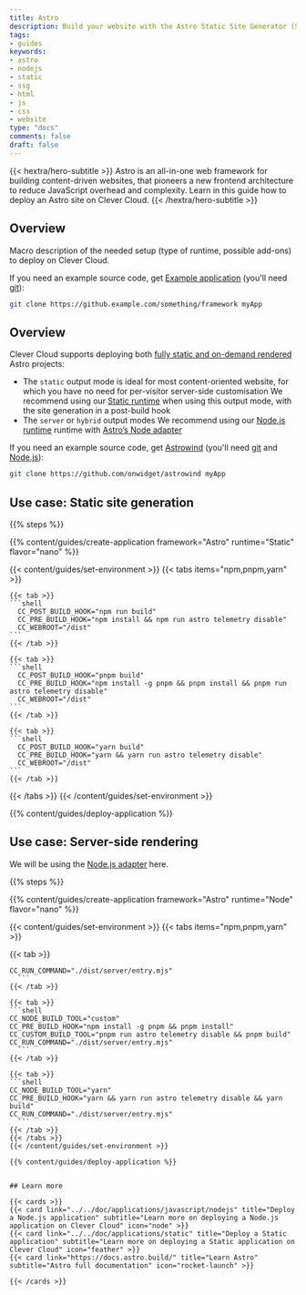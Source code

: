 ```yaml
---
title: Astro
description: Build your website with the Astro Static Site Generator (SSG) and host it on Clever Cloud. No dedicated runner needed.
tags:
- guides
keywords:
- astro
- nodejs
- static
- ssg
- html
- js
- css
- website
type: "docs"
comments: false
draft: false
---
```


{{< hextra/hero-subtitle >}}
  Astro is an all-in-one web framework for building content-driven websites, that pioneers a new frontend architecture to reduce JavaScript overhead and complexity. Learn in this guide how to deploy an Astro site on Clever Cloud.
{{< /hextra/hero-subtitle >}}

## Overview

Macro description of the needed setup (type of runtime, possible add-ons) to deploy <framework> on Clever Cloud.

If you need an example source code, get [Example application](https://github.examplec.com/something/framework) (you'll need [git](https://git-scm.com/book/en/v2/Getting-Started-Installing-Git)):
```bash
git clone https://github.example.com/something/framework myApp
```

## Overview

Clever Cloud supports deploying both [fully static and on-demand rendered](https://docs.astro.build/en/basics/rendering-modes/) Astro projects:
- The `static` output mode is ideal for most content-oriented website, for which you have no need for per-visitor server-side customisation
  We recommend using our [Static runtime](/doc/applications/static/) when using this output mode, with the site generation in a post-build hook
- The `server` or `hybrid` output modes
  We recommend using our [Node.js runtime](/doc/applications/javascript/nodejs/) runtime with [Astro’s Node adapter](https://docs.astro.build/en/guides/integrations-guide/node/)

If you need an example source code, get [Astrowind](https://github.com/onwidget/astrowind) (you'll need [git](https://git-scm.com/book/en/v2/Getting-Started-Installing-Git) and [Node.js](https://nodejs.org/en/learn/getting-started/how-to-install-nodejs)):
```bash
git clone https://github.com/onwidget/astrowind myApp
```

## Use case: Static site generation

{{% steps %}}

{{% content/guides/create-application framework="Astro" runtime="Static" flavor="nano" %}}

{{< content/guides/set-environment >}}
  {{< tabs items="npm,pnpm,yarn" >}}

    {{< tab >}}
    ```shell
      CC_POST_BUILD_HOOK="npm run build"
      CC_PRE_BUILD_HOOK="npm install && npm run astro telemetry disable"
      CC_WEBROOT="/dist"
    ```
    {{< /tab >}}

    {{< tab >}}
    ```shell
      CC_POST_BUILD_HOOK="pnpm build"
      CC_PRE_BUILD_HOOK="npm install -g pnpm && pnpm install && pnpm run astro telemetry disable"
      CC_WEBROOT="/dist"
    ```
    {{< /tab >}}

    {{< tab >}}
    ```shell
      CC_POST_BUILD_HOOK="yarn build"
      CC_PRE_BUILD_HOOK="yarn && yarn run astro telemetry disable"
      CC_WEBROOT="/dist"
    ```
    {{< /tab >}}

  {{< /tabs >}}
{{< /content/guides/set-environment >}}

{{% content/guides/deploy-application %}}

## Use case: Server-side rendering

We will be using the [Node.js adapter](https://docs.astro.build/en/guides/integrations-guide/node/) here.

{{% steps %}}

{{% content/guides/create-application framework="Astro" runtime="Node" flavor="nano" %}}

{{< content/guides/set-environment >}}
  {{< tabs items="npm,pnpm,yarn" >}}

  {{< tab >}}
  ```shell
  CC_RUN_COMMAND="./dist/server/entry.mjs"
    ```
  {{< /tab >}}

  {{< tab >}}
  ```shell
  CC_NODE_BUILD_TOOL="custom"
  CC_PRE_BUILD_HOOK="npm install -g pnpm && pnpm install"
  CC_CUSTOM_BUILD_TOOL="pnpm run astro telemetry disable && pnpm build"
  CC_RUN_COMMAND="./dist/server/entry.mjs"
    ```
  {{< /tab >}}

  {{< tab >}}
  ```shell
  CC_NODE_BUILD_TOOL="yarn"
  CC_PRE_BUILD_HOOK="yarn && yarn run astro telemetry disable && yarn build"
  CC_RUN_COMMAND="./dist/server/entry.mjs"
    ```
  {{< /tab >}}
  {{< /tabs >}}
{{< /content/guides/set-environment >}}

{{% content/guides/deploy-application %}}


## Learn more

{{< cards >}}
  {{< card link="../../doc/applications/javascript/nodejs" title="Deploy a Node.js application" subtitle="Learn more on deploying a Node.js application on Clever Cloud" icon="node" >}}
  {{< card link="../../doc/applications/static" title="Deploy a Static application" subtitle="Learn more on deploying a Static application on Clever Cloud" icon="feather" >}}
  {{< card link="https://docs.astro.build/" title="Learn Astro" subtitle="Astro full documentation" icon="rocket-launch" >}}

{{< /cards >}}
